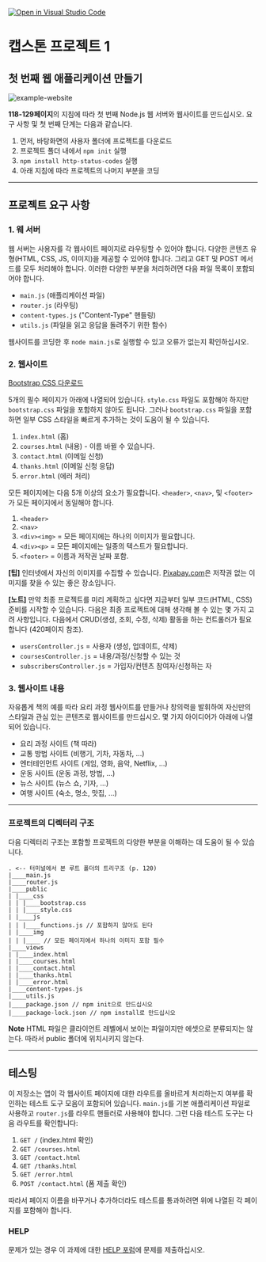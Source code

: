 [![Open in Visual Studio Code](https://classroom.github.com/assets/open-in-vscode-c66648af7eb3fe8bc4f294546bfd86ef473780cde1dea487d3c4ff354943c9ae.svg)](https://classroom.github.com/online_ide?assignment_repo_id=10614391&assignment_repo_type=AssignmentRepo)
# 캡스톤 프로젝트 1

## 첫 번째 웹 애플리케이션 만들기

![example-website](https://raw.githubusercontent.com/ut-nodejs/ut-nodejs.github.io/master/img/in-slides/capstone-1/index.png)

**118-129페이지**의 지침에 따라 첫 번째 Node.js 웹 서버와 웹사이트를 만드십시오. 요구 사항 및 첫 번째 단계는 다음과 같습니다.

1. 먼저, 바탕화면의 사용자 폴더에 프로젝트를 다운로드
2. 프로젝트 폴더 내에서 `npm init` 실행
3. `npm install http-status-codes` 실행
4.  아래 지침에 따라 프로젝트의 나머지 부분을 코딩

---

## 프로젝트 요구 사항

### 1. 웨 서버

웹 서버는 사용자를 각 웹사이트 페이지로 라우팅할 수 있어야 합니다. 다양한 콘텐츠 유형(HTML, CSS, JS, 이미지)을 제공할 수 있어야 합니다. 그리고 GET 및 POST 메서드를 모두 처리해야 합니다. 이러한 다양한 부분을 처리하려면 다음 파일 목록이 포함되어야 합니다.

- `main.js` (애플리케이션 파일)
- `router.js` (라우팅)
- `content-types.js` ("Content-Type" 핸들링)
- `utils.js` (파일을 읽고 응답을 돌려주기 위한 함수)

웹사이트를 코딩한 후 `node main.js`로 실행할 수 있고 오류가 없는지 확인하십시오.

### 2. 웹사이트

[Bootstrap CSS 다운로드](https://getbootstrap.com/)

5개의 필수 페이지가 아래에 나열되어 있습니다. `style.css` 파일도 포함해야 하지만 `bootstrap.css` 파일을 포함하지 않아도 됩니다. 그러나 `bootstrap.css` 파일을 포함하면 일부 CSS 스타일을 빠르게 추가하는 것이 도움이 될 수 있습니다.

1. `index.html` (홈)
2. `courses.html` (내용) - 이름 바뀔 수 있습니다.
3. `contact.html` (이메일 신청)
4. `thanks.html` (이메일 신청 응답)
5. `error.html` (에러 처리)

모든 페이지에는 다음 5개 이상의 요소가 필요합니다. `<header>`, `<nav>`, 및 `<footer>`가 모든 페이지에서 동일해야 합니다.

1. `<header>` 
2. `<nav>`
3. `<div><img>` = 모든 페이지에는 하나의 이미지가 필요합니다.
4. `<div><p>` = 모든 페이지에는 일종의 텍스트가 필요합니다.
5. `<footer>` = 이름과 저작권 날짜 포함.

**[팁]** 인터넷에서 자신의 이미지를 수집할 수 있습니다. [Pixabay.com](https://pixabay.com)은 저작권 없는 이미지를 찾을 수 있는 좋은 장소입니다. 

**[노트]** 만약 최종 프로젝트를 미리 계획하고 싶다면 지금부터 일부 코드(HTML, CSS) 준비를 시작할 수 있습니다. 다음은 최종 프로젝트에 대해 생각해 볼 수 있는 몇 가지 고려 사항입니다. 다음에서 CRUD(생성, 조회, 수정, 삭제) 활동을 하는 컨트롤러가 필요합니다 (420페이지 참조).

- `usersController.js` = 사용자 (생성, 업데이트, 삭제)
- `coursesController.js` = 내용/과정/신청할 수 있는 것
- `subscribersController.js` = 가입자/컨텐츠 참여자/신청하는 자

### 3. 웹사이트 내용

자유롭게 책의 예를 따라 요리 과정 웹사이트를 만들거나 창의력을 발휘하여 자신만의 스타일과 관심 있는 콘텐츠로 웹사이트를 만드십시오. 몇 가지 아이디어가 아래에 나열되어 있습니다.

- 요리 과정 사이트 (책 따라)
- 교통 방법 사이트 (비행기, 기차, 자동차, ...)
- 엔터테인먼트 사이트 (게임, 영화, 음악, Netflix, ...)
- 운동 사이트 (운동 과정, 방법, ...)
- 뉴스 사이트 (뉴스 쇼, 기자, ...)
- 여행 사이트 (숙소, 명소, 맛집, ...)

---

### 프로젝트의 디렉터리 구조

다음 디렉터리 구조는 포함할 프로젝트의 다양한 부분을 이해하는 데 도움이 될 수 있습니다.

```
. <-- 터미널에서 본 루트 폴더의 트리구조 (p. 120)
|____main.js
|____router.js
|____public
| |____css
| | |____bootstrap.css
| | |____style.css
| |____js
| | |____functions.js // 포함하지 않아도 된다
| |____img
| | |____ // 모든 페이지에서 하나의 이미지 포함 필수
|____views
| |____index.html
| |____courses.html
| |____contact.html
| |____thanks.html
| |____error.html
|____content-types.js
|____utils.js
|____package.json // npm init으로 만드십시오
|____package-lock.json // npm install로 만드십시오
```

**Note** HTML 파일은 클라이언트 레벨에서 보이는 파일이지만 에셋으로 분류되지는 않는다. 따라서 public 폴더에 위치시키지 않는다.

---

## 테스팅

이 저장소는 앱이 각 웹사이트 페이지에 대한 라우트를 올바르게 처리하는지 여부를 확인하는 테스트 도구 모음이 포함되어 있습니다.
`main.js`를 기본 애플리케이션 파일로 사용하고 `router.js`를 라우트 핸들러로 사용해야 합니다. 그런 다음 테스트 도구는 다음 
라우트를 확인합니다:

1. `GET /` (index.html 확인)
2. `GET /courses.html`
3. `GET /contact.html`
4. `GET /thanks.html`
5. `GET /error.html`
6. `POST /contact.html` (폼 제출 확인)

따라서 페이지 이름을 바꾸거나 추가하더라도 테스트를 통과하려면 위에 나열된 각 페이지를 포함해야 합니다.

### HELP

문제가 있는 경우 이 과제에 대한 [HELP 포럼](https://github.com/orgs/ut-nodejs/discussions/3)에 문제를 제출하십시오.
